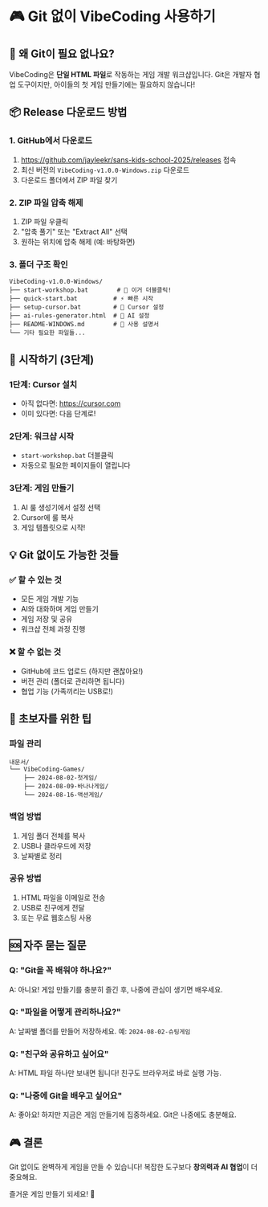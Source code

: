 # 🎮 Git 없이 VibeCoding 사용하기

## 🎯 왜 Git이 필요 없나요?

VibeCoding은 **단일 HTML 파일**로 작동하는 게임 개발 워크샵입니다. Git은 개발자 협업 도구이지만, 아이들의 첫 게임 만들기에는 필요하지 않습니다!

## 📦 Release 다운로드 방법

### 1. GitHub에서 다운로드
1. https://github.com/jayleekr/sans-kids-school-2025/releases 접속
2. 최신 버전의 `VibeCoding-v1.0.0-Windows.zip` 다운로드
3. 다운로드 폴더에서 ZIP 파일 찾기

### 2. ZIP 파일 압축 해제
1. ZIP 파일 우클릭
2. "압축 풀기" 또는 "Extract All" 선택
3. 원하는 위치에 압축 해제 (예: 바탕화면)

### 3. 폴더 구조 확인
```
VibeCoding-v1.0.0-Windows/
├── start-workshop.bat        # 🚀 이거 더블클릭!
├── quick-start.bat          # ⚡ 빠른 시작
├── setup-cursor.bat         # 🔧 Cursor 설정
├── ai-rules-generator.html  # 🤖 AI 설정
├── README-WINDOWS.md        # 📖 사용 설명서
└── 기타 필요한 파일들...
```

## 🚀 시작하기 (3단계)

### 1단계: Cursor 설치
- 아직 없다면: https://cursor.com
- 이미 있다면: 다음 단계로!

### 2단계: 워크샵 시작
- `start-workshop.bat` 더블클릭
- 자동으로 필요한 페이지들이 열립니다

### 3단계: 게임 만들기
1. AI 룰 생성기에서 설정 선택
2. Cursor에 룰 복사
3. 게임 템플릿으로 시작!

## 💡 Git 없이도 가능한 것들

### ✅ 할 수 있는 것
- 모든 게임 개발 기능
- AI와 대화하며 게임 만들기
- 게임 저장 및 공유
- 워크샵 전체 과정 진행

### ❌ 할 수 없는 것
- GitHub에 코드 업로드 (하지만 괜찮아요!)
- 버전 관리 (폴더로 관리하면 됩니다)
- 협업 기능 (가족끼리는 USB로!)

## 🎯 초보자를 위한 팁

### 파일 관리
```
내문서/
└── VibeCoding-Games/
    ├── 2024-08-02-첫게임/
    ├── 2024-08-09-바나나게임/
    └── 2024-08-16-액션게임/
```

### 백업 방법
1. 게임 폴더 전체를 복사
2. USB나 클라우드에 저장
3. 날짜별로 정리

### 공유 방법
1. HTML 파일을 이메일로 전송
2. USB로 친구에게 전달
3. 또는 무료 웹호스팅 사용

## 🆘 자주 묻는 질문

### Q: "Git을 꼭 배워야 하나요?"
A: 아니요! 게임 만들기를 충분히 즐긴 후, 나중에 관심이 생기면 배우세요.

### Q: "파일을 어떻게 관리하나요?"
A: 날짜별 폴더를 만들어 저장하세요. 예: `2024-08-02-슈팅게임`

### Q: "친구와 공유하고 싶어요"
A: HTML 파일 하나만 보내면 됩니다! 친구도 브라우저로 바로 실행 가능.

### Q: "나중에 Git을 배우고 싶어요"
A: 좋아요! 하지만 지금은 게임 만들기에 집중하세요. Git은 나중에도 충분해요.

## 🎮 결론

Git 없이도 완벽하게 게임을 만들 수 있습니다! 
복잡한 도구보다 **창의력과 AI 협업**이 더 중요해요.

즐거운 게임 만들기 되세요! 🌟
